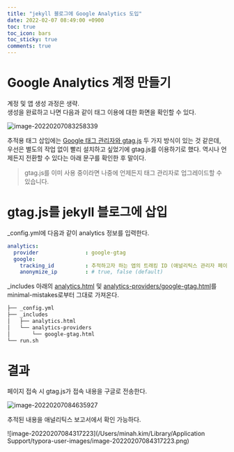 ```yaml
---
title: "jekyll 블로그에 Google Analytics 도입"
date: 2022-02-07 08:49:00 +0900
toc: true
toc_icon: bars
toc_sticky: true
comments: true
---
```


# Google Analytics 계정 만들기

계정 및 앱 생성 과정은 생략.    
생성을 완료하고 나면 다음과 같이 태그 이용에 대한 화면을 확인할 수 있다.

![image-20220207083258339](https://wonderminah.github.io/assets/img/image-20220207083258339.png)

추적용 태그 삽입에는 [Google 태그 관리자와 gtag.js](https://support.google.com/tagmanager/answer/7582054) 두 가지 방식이 있는 것 같은데, 우선은 별도의 작업 없이 빨리 설치하고 싶었기에 gtag.js를 이용하기로 했다. 역시나 언제든지 전환할 수 있다는 아래 문구를 확인한 후 말이다.

> gtag.js를 이미 사용 중이라면 나중에 언제든지 태그 관리자로 업그레이드할 수 있습니다.

# gtag.js를 jekyll 블로그에 삽입

_config.yml에 다음과 같이 analytics 정보를 입력한다.

```yml
analytics:
  provider               : google-gtag
  google:
    tracking_id          : 추적하고자 하는 앱의 트래킹 ID (애널리틱스 관리자 페이지에서 확인 가능)
    anonymize_ip         : # true, false (default)
```

_includes 아래의 [analytics.html](https://github.com/mmistakes/minimal-mistakes/blob/master/_includes/analytics.html) 및 [analytics-providers/google-gtag.html](https://github.com/mmistakes/minimal-mistakes/blob/master/_includes/analytics-providers/google-gtag.html)를 minimal-mistakes로부터 그대로 가져온다.

```bash
├── _config.yml
├── _includes
│   ├── analytics.html
│   └── analytics-providers
│       └── google-gtag.html
└── run.sh
```

# 결과

페이지 접속 시 gtag.js가 접속 내용을 구글로 전송한다.

![image-20220207084635927](https://wonderminah.github.io/assets/img/image-20220207084635927.png)

추적된 내용을 애널리틱스 보고서에서 확인 가능하다.

![image-20220207084317223](/Users/minah.kim/Library/Application Support/typora-user-images/image-20220207084317223.png)

